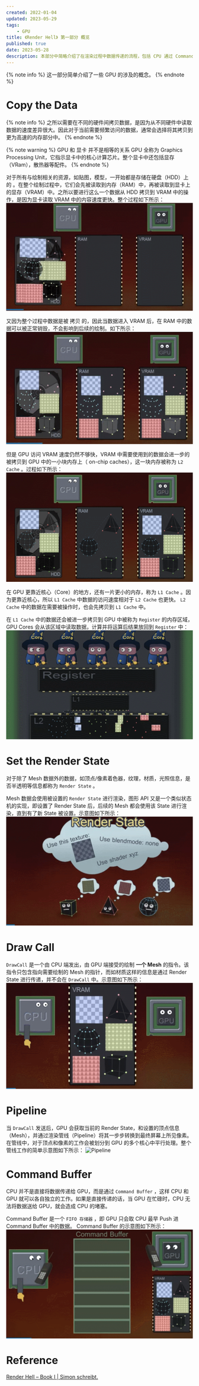 ```yaml
---
created: 2022-01-04
updated: 2023-05-29
tags:
    - GPU
title: 《Render Hell》 第一部分 概览
published: true
date: 2023-05-28
description: 本部分中简略介绍了在渲染过程中数据传递的流程，包括 CPU 通过 Command Buffer 将 Draw Call 和 Render State 传递给 GPU。GPU 内部在绘制时会将数据拷贝到各缓存（L1 Cache，L2 Cache，Register）中，并交由各核心进行处理。
---
```


{% note info %}
这一部分简单介绍了一些 GPU 的涉及的概念。
{% endnote %}

# Copy the Data

{% note info %}
之所以需要在不同的硬件间拷贝数据，是因为从不同硬件中读取数据的速度差异很大。因此对于当前需要频繁访问的数据，通常会选择将其拷贝到更为高速的内存部分中。
{% endnote %}

{% note warning %}
GPU 和 显卡 并不是相等的关系 GPU 全称为 Graphics Processing Unit，它指示显卡中的核心计算芯片。整个显卡中还包括显存（VRam），散热器等配件。
{% endnote %}

对于所有与绘制相关的资源，如贴图，模型，一开始都是存储在硬盘（HDD）上的 。在整个绘制过程中，它们会先被读取到内存（RAM）中，再被读取到显卡上的显存（VRAM）中。之所以要进行这么一个数据从 HDD 拷贝到 VRAM 中的操作，是因为显卡读取 VRAM 中的内容速度更快。整个过程如下所示：
![数据从内存拷贝到显存](/book_1_overview/gif_9-13-2021_8-52-50_am.gif)

又因为整个过程中数据是被 拷贝 的，因此当数据进入 VRAM 后，在 RAM 中的数据可以被正常销毁，不会影响到后续的绘制。如下所示：
![内存中数据可安全销毁](/book_1_overview/gif_9-13-2021_8-55-43_am.gif)

但是 GPU 访问 VRAM 速度仍然不够快，VRAM 中需要使用到的数据会进一步的被拷贝到 GPU 中的一小块内存上（ on-chip caches），这一块内存被称为 `L2 Cache` 。过程如下所示：
![L2 Cache](/book_1_overview/gif_9-13-2021_9-18-41_am.gif)

在 GPU 更靠近核心（Core）的地方，还有一片更小的内存，称为 `L1 Cache` 。因为更靠近核心，所以 `L1 Cache` 中数据的访问速度相对于 `L2 Cache` 也更快。 `L2 Cache` 中的数据在需要被操作时，也会先拷贝到 `L1 Cache` 中。

在 `L1 Cache` 中的数据还会被进一步拷贝到 GPU 中被称为 `Register` 的内存区域，GPU Cores 会从该区域中读取数据，计算并将运算后结果放回到 `Register` 中：
![Register](/book_1_overview/gif_9-13-2021_9-25-58_am.gif)

# Set the Render State

对于除了 Mesh 数据外的数据，如顶点/像素着色器，纹理，材质，光照信息，是否半透明等信息都称为 `Render State` 。

Mesh 数据会使用被设置的 `Render State` 进行渲染，图形 API 又是一个类似状态机的实现，即设置了 Render State 后，后续的 Mesh 都会使用该 State 进行渲染，直到有了新 State 被设置。示意图如下所示：
![State](/book_1_overview/gif_9-14-2021_8-47-57_am.gif)

# Draw Call

`DrawCall` 是一个由 CPU 端发出，由 GPU 端接受的绘制 **一个 Mesh** 的指令。该指令只包含指向需要绘制的 Mesh 的指针，而如材质这样的信息是通过 Render State 进行传递，并不会在 `DrawCall` 中。示意图如下所示：
![Draw Call](/book_1_overview/gif_9-14-2021_8-55-41_am.gif)

# Pipeline

当 `DrawCall` 发送后，GPU 会获取当前的 Render State，和设置的顶点信息（Mesh），并通过渲染管线（Pipeline）将其一步步转换到最终屏幕上所见像素。在管线中，对于顶点和像素的工作会被划分到 GPU 的多个核心中平行处理。整个管线工作的简单示意图如下所示：
![Pipeline](/book_1_overview/gif_9-14-2021_9-02-13_am.gif)

# Command Buffer

CPU 并不是直接将数据传递给 GPU，而是通过 `Command Buffer` ，这样 CPU 和 GPU 就可以各自独立的工作。如果是直接传递的话，当 GPU 在忙碌时，CPU 无法将数据送给 GPU，就会造成 CPU 的堵塞。

Command Buffer 是一个 `FIFO 存储器` ，即 GPU 只会取 CPU 最早 Push 进 Command Buffer 中的数据。 Command Buffer 的示意图如下所示：
![Command Buffer](/book_1_overview/gif_9-14-2021_9-12-25_am.gif)

# Reference
[Render Hell – Book I | Simon schreibt.](http://simonschreibt.de/gat/renderhell-book1/)